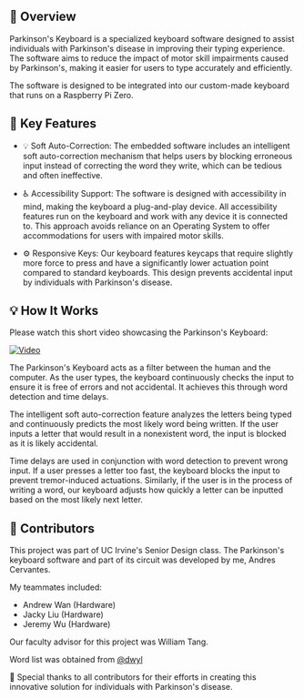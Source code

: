 ## 🎯 Overview
Parkinson's Keyboard is a specialized keyboard software designed to assist individuals with Parkinson's disease in improving their typing experience. The software aims to reduce the impact of motor skill impairments caused by Parkinson's, making it easier for users to type accurately and efficiently.

The software is designed to be integrated into our custom-made keyboard that runs on a Raspberry Pi Zero.

## 🔑 Key Features
- 💡 Soft Auto-Correction: The embedded software includes an intelligent soft auto-correction mechanism that helps users by blocking erroneous input instead of correcting the word they write, which can be tedious and often ineffective.

- ♿ Accessibility Support: The software is designed with accessibility in mind, making the keyboard a plug-and-play device. All accessibility features run on the keyboard and work with any device it is connected to. This approach avoids reliance on an Operating System to offer accommodations for users with impaired motor skills.

- ⚙️ Responsive Keys: Our keyboard features keycaps that require slightly more force to press and have a significantly lower actuation point compared to standard keyboards. This design prevents accidental input by individuals with Parkinson's disease.

## 💡 How It Works
Please watch this short video showcasing the Parkinson's Keyboard:

[![Video](https://img.youtube.com/vi/Ovz5GyqcyMo/hqdefault.jpg)](https://youtu.be/Ovz5GyqcyMo)

The Parkinson's Keyboard acts as a filter between the human and the computer. As the user types, the keyboard continuously checks the input to ensure it is free of errors and not accidental. It achieves this through word detection and time delays.

The intelligent soft auto-correction feature analyzes the letters being typed and continuously predicts the most likely word being written. If the user inputs a letter that would result in a nonexistent word, the input is blocked as it is likely accidental.

Time delays are used in conjunction with word detection to prevent wrong input. If a user presses a letter too fast, the keyboard blocks the input to prevent tremor-induced actuations. Similarly, if the user is in the process of writing a word, our keyboard adjusts how quickly a letter can be inputted based on the most likely next letter.

## 🙌 Contributors
This project was part of UC Irvine's Senior Design class. The Parkinson's keyboard software and part of its circuit was developed by me, Andres Cervantes.

My teammates included:
- Andrew Wan (Hardware)
- Jacky Liu (Hardware)
- Jeremy Wu (Hardware)

Our faculty advisor for this project was William Tang.

Word list was obtained from [@dwyl](https://github.com/dwyl/english-words)

🚀 Special thanks to all contributors for their efforts in creating this innovative solution for individuals with Parkinson's disease.
